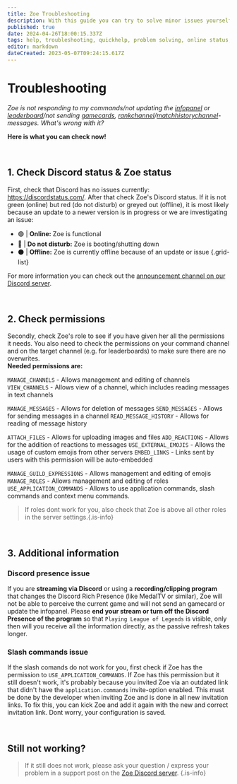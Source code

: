 ```yaml
---
title: Zoe Troubleshooting
description: With this guide you can try to solve minor issues yourself.
published: true
date: 2024-04-26T18:00:15.337Z
tags: help, troubleshooting, quickhelp, problem solving, online status, permissions
editor: markdown
dateCreated: 2023-05-07T09:24:15.617Z
---
```


# Troubleshooting

*Zoe is not responding to my commands/not updating the [infopanel](/en/features/infochannel) or [leaderboard](/en/features/leaderboards)/not sending [gamecards](/en/features/gamecards), [rankchannel](/en/features/rankchannel)/[matchhistorychannel](/en/features/matchhistorychannel)-messages. What's wrong with it?*

**Here is what you can check now!**

<br>

## 1. Check Discord status & Zoe status
First, check that Discord has no issues currently: https://discordstatus.com/.
After that check Zoe's Discord status. If it is not green (online) but red (do not disturb) or greyed out (offline), it is most likely because an update to a newer version is in progress or we are investigating an issue:

- 🟢 | **Online:** Zoe is functional
- 🔴 | **Do not disturb:** Zoe is booting/shutting down
- ⚫ | **Offline:** Zoe is currently offline because of an update or issue
{.grid-list}

For more information you can check out the [announcement channel on our Discord server](https://discord.gg/meg4Reea6Q).

<br>

## 2. Check permissions
Secondly, check Zoe's role to see if you have given her all the permissions it needs. You also need to check the permissions on your command channel and on the target channel (e.g. for leaderboards) to make sure there are no overwrites. <br>
**Needed permissions are:**

`MANAGE_CHANNELS` -  Allows management and editing of channels
`VIEW_CHANNELS` - Allows view of a channel, which includes reading messages in text channels

`MANAGE_MESSAGES` - Allows for deletion of  messages
`SEND_MESSAGES` - Allows for sending messages in a channel
`READ_MESSAGE_HISTORY` - Allows for reading of message history

`ATTACH_FILES` - Allows for uploading images and files
`ADD_REACTIONS` - Allows for the addition of reactions to messages
`USE_EXTERNAL_EMOJIS` - Allows the usage of custom emojis from other servers
`EMBED_LINKS` - Links sent by users with this permission will be auto-embedded

`MANAGE_GUILD_EXPRESSIONS` - Allows management and editing of emojis
`MANAGE_ROLES` - Allows management and editing of roles
`USE_APPLICATION_COMMANDS` - Allows to use application commands, slash commands and context menu commands.

>If roles dont work for you, also check that Zoe is above all other roles in the server settings.{.is-info}

<br>

## 3. Additional information
### Discord presence issue
If you are **streaming via Discord** or using a **recording/clipping program** that changes the Discord Rich Presence (like MedalTV or similar), Zoe will not be able to perceive the current game and will not send an gamecard or update the infopanel.
Please **end your stream or turn off the Discord Presence of the program** so that `Playing League of Legends` is visible, only then will you receive all the information directly, as the passive refresh takes longer.
<br>
### Slash commands issue
If the slash comands do not work for you, first check if Zoe has the permission to `USE_APPLICATION_COMMANDS`. If Zoe has this permission but it still doesn't work, it's probably because you invited Zoe via an outdated link that didn't have the `application.commands` invite-option enabled. This must be done by the developer when inviting Zoe and is done in all new invitation links. 
To fix this, you can kick Zoe and add it again with the new and correct invitation link. 
Dont worry, your configuration is saved.

 
<br>
  
## Still not working?
>If it still does not work, please ask your question / express your problem in a support post on the [Zoe Discord server](https://discord.gg/4Rxrzsxb7d).
>{.is-info}